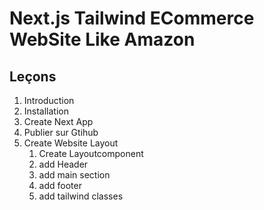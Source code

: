 # Next.js Tailwind ECommerce WebSite Like Amazon

## Leçons

1. Introduction
2. Installation
3. Create Next App
4. Publier sur Gtihub
5. Create Website Layout
   1. Create Layoutcomponent
   2. add Header
   3. add main section
   4. add footer
   5. add tailwind classes
